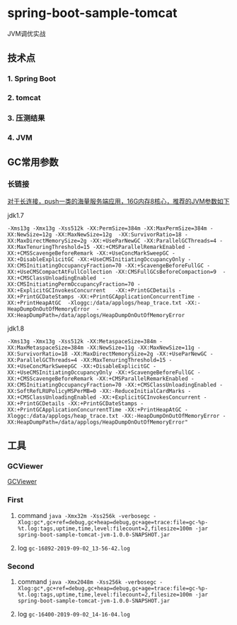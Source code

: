 # spring-boot-sample-tomcat
JVM调优实战

## 技术点
### 1. Spring Boot
### 2. tomcat
### 3. 压测结果
### 4. JVM

## GC常用参数

### 长链接

[对于长连接，push一类的海量服务端应用，16G内存8核心，推荐的JVM参数如下](https://mp.weixin.qq.com/s/oSO0PsM9ChMMkIPmJL9yTA)

jdk1.7


`-Xms13g -Xmx13g -Xss512k -XX:PermSize=384m -XX:MaxPermSize=384m -XX:NewSize=12g -XX:MaxNewSize=12g 
 -XX:SurvivorRatio=18 -XX:MaxDirectMemorySize=2g -XX:+UseParNewGC -XX:ParallelGCThreads=4 -XX:MaxTenuringThreshold=15 -XX:+CMSParallelRemarkEnabled -XX:+CMSScavengeBeforeRemark -XX:+UseConcMarkSweepGC
 -XX:+DisableExplicitGC -XX:+UseCMSInitiatingOccupancyOnly -XX:CMSInitiatingOccupancyFraction=70 -XX:+ScavengeBeforeFullGC -XX:+UseCMSCompactAtFullCollection -XX:CMSFullGCsBeforeCompaction=9  -XX:+CMSClassUnloadingEnabled  -XX:CMSInitiatingPermOccupancyFraction=70 -XX:+ExplicitGCInvokesConcurrent  
 -XX:+PrintGCDetails -XX:+PrintGCDateStamps -XX:+PrintGCApplicationConcurrentTime -XX:+PrintHeapAtGC 
 -Xloggc:/data/applogs/heap_trace.txt -XX:-HeapDumpOnOutOfMemoryError 
 -XX:HeapDumpPath=/data/applogs/HeapDumpOnOutOfMemoryError`
 
 
 jdk1.8
 
 `-Xms13g -Xmx13g -Xss512k -XX:MetaspaceSize=384m -XX:MaxMetaspaceSize=384m -XX:NewSize=11g -XX:MaxNewSize=11g -XX:SurvivorRatio=18 -XX:MaxDirectMemorySize=2g -XX:+UseParNewGC -XX:ParallelGCThreads=4 -XX:MaxTenuringThreshold=15 -XX:+UseConcMarkSweepGC -XX:+DisableExplicitGC -XX:+UseCMSInitiatingOccupancyOnly -XX:+ScavengeBeforeFullGC -XX:+CMSScavengeBeforeRemark -XX:+CMSParallelRemarkEnabled -XX:CMSInitiatingOccupancyFraction=70 -XX:+CMSClassUnloadingEnabled -XX:SoftRefLRUPolicyMSPerMB=0 -XX:-ReduceInitialCardMarks -XX:+CMSClassUnloadingEnabled -XX:+ExplicitGCInvokesConcurrent -XX:+PrintGCDetails -XX:+PrintGCDateStamps -XX:+PrintGCApplicationConcurrentTime -XX:+PrintHeapAtGC -Xloggc:/data/applogs/heap_trace.txt -XX:-HeapDumpOnOutOfMemoryError -XX:HeapDumpPath=/data/applogs/HeapDumpOnOutOfMemoryError"`
## 工具

### GCViewer

[GCViewer](https://github.com/chewiebug/GCViewer)

### First

1. command
`java -Xmx32m -Xss256k -verbosegc -Xlog:gc*,gc+ref=debug,gc+heap=debug,gc+age=trace:file=gc-%p-%t.log:tags,uptime,time,level:filecount=2,filesize=100m -jar spring-boot-sample-tomcat-jvm-1.0.0-SNAPSHOT.jar`

2. log `gc-16892-2019-09-02_13-56-42.log`



### Second

1. command
`java -Xmx2048m -Xss256k -verbosegc -Xlog:gc*,gc+ref=debug,gc+heap=debug,gc+age=trace:file=gc-%p-%t.log:tags,uptime,time,level:filecount=2,filesize=100m -jar spring-boot-sample-tomcat-jvm-1.0.0-SNAPSHOT.jar`

2. log `gc-16400-2019-09-02_14-16-04.log`

